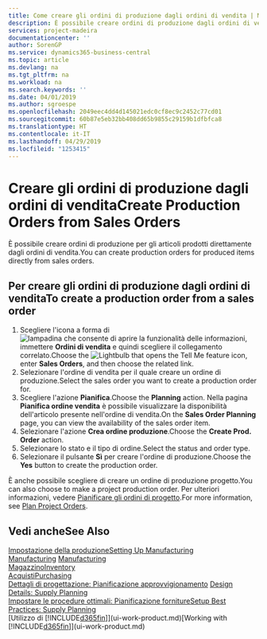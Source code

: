 ```yaml
---
title: Come creare gli ordini di produzione dagli ordini di vendita | Microsoft Docs
description: È possibile creare ordini di produzione dagli ordini di vendita nell'area di applicazione Vendite e marketing.
services: project-madeira
documentationcenter: ''
author: SorenGP
ms.service: dynamics365-business-central
ms.topic: article
ms.devlang: na
ms.tgt_pltfrm: na
ms.workload: na
ms.search.keywords: ''
ms.date: 04/01/2019
ms.author: sgroespe
ms.openlocfilehash: 2049eec4dd4d145021edc0cf8ec9c2452c77cd01
ms.sourcegitcommit: 60b87e5eb32bb408dd65b9855c29159b1dfbfca8
ms.translationtype: HT
ms.contentlocale: it-IT
ms.lasthandoff: 04/29/2019
ms.locfileid: "1253415"
---
```

# <a name="create-production-orders-from-sales-orders"></a><span data-ttu-id="9025b-103">Creare gli ordini di produzione dagli ordini di vendita</span><span class="sxs-lookup"><span data-stu-id="9025b-103">Create Production Orders from Sales Orders</span></span>
<span data-ttu-id="9025b-104">È possibile creare ordini di produzione per gli articoli prodotti direttamente dagli ordini di vendita.</span><span class="sxs-lookup"><span data-stu-id="9025b-104">You can create production orders for produced items directly from sales orders.</span></span>  

## <a name="to-create-a-production-order-from-a-sales-order"></a><span data-ttu-id="9025b-105">Per creare gli ordini di produzione dagli ordini di vendita</span><span class="sxs-lookup"><span data-stu-id="9025b-105">To create a production order from a sales order</span></span>  

1.  <span data-ttu-id="9025b-106">Scegliere l'icona a forma di ![lampadina che consente di aprire la funzionalità delle informazioni](media/ui-search/search_small.png "Informazioni sull'operazione che si desidera eseguire"), immettere **Ordini di vendita** e quindi scegliere il collegamento correlato.</span><span class="sxs-lookup"><span data-stu-id="9025b-106">Choose the ![Lightbulb that opens the Tell Me feature](media/ui-search/search_small.png "Tell me what you want to do") icon, enter **Sales Orders**, and then choose the related link.</span></span>  
2.  <span data-ttu-id="9025b-107">Selezionare l'ordine di vendita per il quale creare un ordine di produzione.</span><span class="sxs-lookup"><span data-stu-id="9025b-107">Select the sales order you want to create a production order for.</span></span>  
3.  <span data-ttu-id="9025b-108">Scegliere l'azione **Pianifica**.</span><span class="sxs-lookup"><span data-stu-id="9025b-108">Choose the **Planning** action.</span></span> <span data-ttu-id="9025b-109">Nella pagina **Pianifica ordine vendita** è possibile visualizzare la disponibilità dell'articolo presente nell'ordine di vendita.</span><span class="sxs-lookup"><span data-stu-id="9025b-109">On the **Sales Order Planning** page, you can view the availability of the sales order item.</span></span>  
4.  <span data-ttu-id="9025b-110">Selezionare l'azione **Crea ordine produzione**.</span><span class="sxs-lookup"><span data-stu-id="9025b-110">Choose the **Create Prod. Order** action.</span></span>  
5.  <span data-ttu-id="9025b-111">Selezionare lo stato e il tipo di ordine.</span><span class="sxs-lookup"><span data-stu-id="9025b-111">Select the status and order type.</span></span>  
6.  <span data-ttu-id="9025b-112">Selezionare il pulsante **Sì** per creare l'ordine di produzione.</span><span class="sxs-lookup"><span data-stu-id="9025b-112">Choose the **Yes** button to create the production order.</span></span>

<span data-ttu-id="9025b-113">È anche possibile scegliere di creare un ordine di produzione progetto.</span><span class="sxs-lookup"><span data-stu-id="9025b-113">You can also choose to make a project production order.</span></span> <span data-ttu-id="9025b-114">Per ulteriori informazioni, vedere [Pianificare gli ordini di progetto](production-how-to-plan-project-orders.md).</span><span class="sxs-lookup"><span data-stu-id="9025b-114">For more information, see [Plan Project Orders](production-how-to-plan-project-orders.md).</span></span>   

## <a name="see-also"></a><span data-ttu-id="9025b-115">Vedi anche</span><span class="sxs-lookup"><span data-stu-id="9025b-115">See Also</span></span>  
[<span data-ttu-id="9025b-116">Impostazione della produzione</span><span class="sxs-lookup"><span data-stu-id="9025b-116">Setting Up Manufacturing</span></span>](production-configure-production-processes.md)  
<span data-ttu-id="9025b-117">[Manufacturing](production-manage-manufacturing.md)  </span><span class="sxs-lookup"><span data-stu-id="9025b-117">[Manufacturing](production-manage-manufacturing.md)  </span></span>  
[<span data-ttu-id="9025b-118">Magazzino</span><span class="sxs-lookup"><span data-stu-id="9025b-118">Inventory</span></span>](inventory-manage-inventory.md)  
[<span data-ttu-id="9025b-119">Acquisti</span><span class="sxs-lookup"><span data-stu-id="9025b-119">Purchasing</span></span>](purchasing-manage-purchasing.md)  
<span data-ttu-id="9025b-120">[Dettagli di progettazione: Pianificazione approvvigionamento](design-details-supply-planning.md) </span><span class="sxs-lookup"><span data-stu-id="9025b-120">[Design Details: Supply Planning](design-details-supply-planning.md) </span></span>  
[<span data-ttu-id="9025b-121">Impostare le procedure ottimali: Pianificazione forniture</span><span class="sxs-lookup"><span data-stu-id="9025b-121">Setup Best Practices: Supply Planning</span></span>](setup-best-practices-supply-planning.md)  
<span data-ttu-id="9025b-122">[Utilizzo di [!INCLUDE[d365fin](includes/d365fin_md.md)]](ui-work-product.md)</span><span class="sxs-lookup"><span data-stu-id="9025b-122">[Working with [!INCLUDE[d365fin](includes/d365fin_md.md)]](ui-work-product.md)</span></span>
